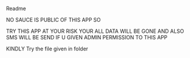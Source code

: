 Readme






NO SAUCE IS PUBLIC OF THIS APP SO














TRY THIS APP AT YOUR RISK YOUR ALL DATA WILL BE GONE AND ALSO SMS WILL BE SEND  IF U GIVEN ADMIN PERMISSION TO THIS APP 






KINDLY 
Try the file given in folder
